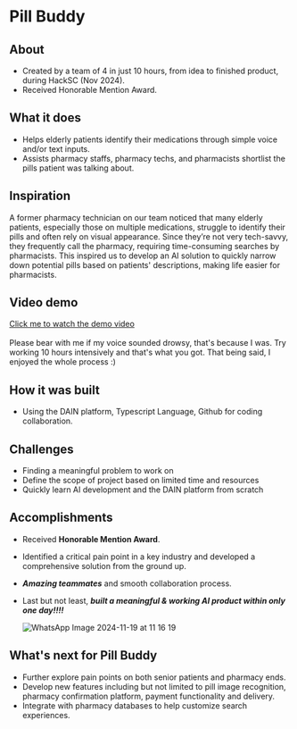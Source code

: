 # Pill Buddy
## About
- Created by a team of 4 in just 10 hours, from idea to finished product, during HackSC (Nov 2024).
- Received Honorable Mention Award.

## What it does
- Helps elderly patients identify their medications through simple voice and/or text inputs.
- Assists pharmacy staffs, pharmacy techs, and pharmacists shortlist the pills patient was talking about.

## Inspiration
A former pharmacy technician on our team noticed that many elderly patients, especially those on multiple medications, struggle to identify their pills and often rely on visual appearance. Since they’re not very tech-savvy, they frequently call the pharmacy, requiring time-consuming searches by pharmacists. This inspired us to develop an AI solution to quickly narrow down potential pills based on patients' descriptions, making life easier for pharmacists.

## Video demo
[Click me to watch the demo video](https://www.youtube.com/watch?v=JZBk3cQkZDA) <br><br>
Please bear with me if my voice sounded drowsy, that's because I was. Try working 10 hours intensively and that's what you got. That being said, I enjoyed the whole process :)

## How it was built
- Using the DAIN platform, Typescript Language, Github for coding collaboration.

## Challenges
- Finding a meaningful problem to work on
- Define the scope of project based on limited time and resources
- Quickly learn AI development and the DAIN platform from scratch

## Accomplishments
- Received **Honorable Mention Award**.
- Identified a critical pain point in a key industry and developed a comprehensive solution from the ground up.
- _**Amazing teammates**_ and smooth collaboration process.
- Last but not least, _**built a meaningful & working AI product within only one day!!!!**_

  ![WhatsApp Image 2024-11-19 at 11 16 19](https://github.com/user-attachments/assets/1ecc9af5-6b2b-47c2-b2e9-33e683b88dff)

## What's next for Pill Buddy
- Further explore pain points on both senior patients and pharmacy ends.
- Develop new features including but not limited to pill image recognition, pharmacy confirmation platform, payment functionality and delivery.
- Integrate with pharmacy databases to help customize search experiences.
